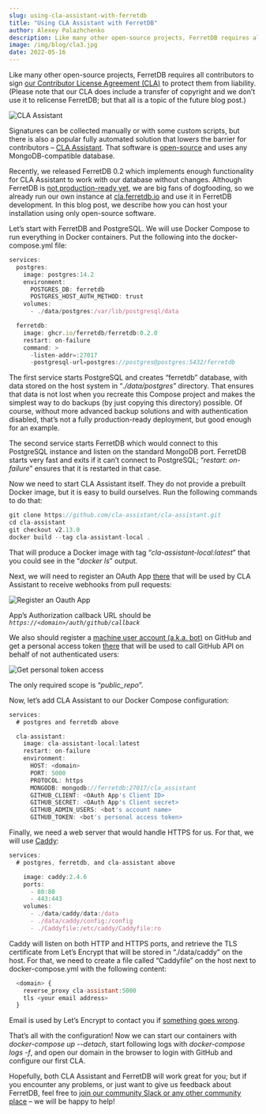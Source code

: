```yaml
---
slug: using-cla-assistant-with-ferretdb
title: "Using CLA Assistant with FerretDB"
author: Alexey Palazhchenko
description: Like many other open-source projects, FerretDB requires all contributors to sign [our Contributor License Agreement (CLA)](https://gist.github.com/ferretdb-bot/554e6a30bfcc1d954f3853b4aad95281) to protect them from liability.
image: /img/blog/cla3.jpg
date: 2022-05-16
---
```


Like many other open-source projects, FerretDB requires all contributors to sign [our Contributor License Agreement (CLA)](https://gist.github.com/ferretdb-bot/554e6a30bfcc1d954f3853b4aad95281) to protect them from liability.
(Please note that our CLA does include a transfer of copyright and we don’t use it to relicense FerretDB; but that all is a topic of the future blog post.)

![CLA Assistant](/img/blog/cla3.jpg)

<!--truncate-->

Signatures can be collected manually or with some custom scripts, but there is also a popular fully automated solution that lowers the barrier for contributors – [CLA Assistant](https://cla-assistant.io).
That software is [open-source](https://github.com/cla-assistant/cla-assistant) and uses any MongoDB-compatible database.

Recently, we released FerretDB 0.2 which implements enough functionality for CLA Assistant to work with our database without changes.
Although FerretDB is [not production-ready yet](https://github.com/FerretDB/FerretDB/#scope-and-current-state), we are big fans of dogfooding, so we already run our own instance at [cla.ferretdb.io](https://cla.ferretdb.io) and use it in FerretDB development.
In this blog post, we describe how you can host your installation using only open-source software.

Let’s start with FerretDB and PostgreSQL.
We will use Docker Compose to run everything in Docker containers.
Put the following into the docker-compose.yml file:

```js
services:
  postgres:
    image: postgres:14.2
    environment:
      POSTGRES_DB: ferretdb
      POSTGRES_HOST_AUTH_METHOD: trust
    volumes:
      - ./data/postgres:/var/lib/postgresql/data

  ferretdb:
    image: ghcr.io/ferretdb/ferretdb:0.2.0
    restart: on-failure
    command: >
      -listen-addr=:27017
      -postgresql-url=postgres://postgres@postgres:5432/ferretdb

```

The first service starts PostgreSQL and creates “ferretdb” database, with data stored on the host system in “*./data/postgres*” directory.
That ensures that data is not lost when you recreate this Compose project and makes the simplest way to do backups (by just copying this directory) possible.
Of course, without more advanced backup solutions and with authentication disabled, that’s not a fully production-ready deployment, but good enough for an example.

The second service starts FerretDB which would connect to this PostgreSQL instance and listen on the standard MongoDB port.
FerretDB starts very fast and exits if it can’t connect to PostgreSQL; “*restart: on-failure*” ensures that it is restarted in that case.

Now we need to start CLA Assistant itself.
They do not provide a prebuilt Docker image, but it is easy to build ourselves.
Run the following commands to do that:

```js
git clone https://github.com/cla-assistant/cla-assistant.git
cd cla-assistant
git checkout v2.13.0
docker build --tag cla-assistant-local .
```

That will produce a Docker image with tag “*cla-assistant-local:latest*” that you could see in the “*docker ls*” output.

Next, we will need to register an OAuth App [there](https://github.com/settings/developers) that will be used by CLA Assistant to receive webhooks from pull requests:

![Register an Oauth App](/img/blog/cla1.jpg)

App’s Authorization callback URL should be *`https://<domain>/auth/github/callback`*

We also should register a [machine user account (a.k.a. bot)](https://docs.github.com/en/get-started/learning-about-github/types-of-github-accounts#personal-accounts) on GitHub and get a personal access token [there](https://github.com/settings/tokens) that will be used to call GitHub API on behalf of not authenticated users:

![Get personal token access](/img/blog/cla2.jpg)

The only required scope is “*public_repo*”.

Now, let’s add CLA Assistant to our Docker Compose configuration:

```js
services:
  # postgres and ferretdb above

  cla-assistant:
    image: cla-assistant-local:latest
    restart: on-failure
    environment:
      HOST: <domain>
      PORT: 5000
      PROTOCOL: https
      MONGODB: mongodb://ferretdb:27017/cla_assistant
      GITHUB_CLIENT: <OAuth App's Client ID>
      GITHUB_SECRET: <OAuth App's Client secret>
      GITHUB_ADMIN_USERS: <bot's account name>
      GITHUB_TOKEN: <bot's personal access token>

```

Finally, we need a web server that would handle HTTPS for us.
For that, we will use [Caddy](https://caddyserver.com):

```js
services:
  # postgres, ferretdb, and cla-assistant above

    image: caddy:2.4.6
    ports:
      - 80:80
      - 443:443
    volumes:
      - ./data/caddy/data:/data
      - ./data/caddy/config:/config
      - ./Caddyfile:/etc/caddy/Caddyfile:ro

```

Caddy will listen on both HTTP and HTTPS ports, and retrieve the TLS certificate from Let’s Encrypt that will be stored in “./data/caddy” on the host.
For that, we need to create a file called “Caddyfile” on the host next to docker-compose.yml with the following content:

```js
  <domain> {
    reverse_proxy cla-assistant:5000
    tls <your email address>
  }

```

Email is used by Let’s Encrypt to contact you if [something goes wrong](https://letsencrypt.org/docs/expiration-emails/).

That’s all with the configuration!
Now we can start our containers with *docker-compose up --detach*, start following logs with *docker-compose logs -f*, and open our domain in the browser to login with GitHub and configure our first CLA.

Hopefully, both CLA Assistant and FerretDB will work great for you; but if you encounter any problems, or just want to give us feedback about FerretDB, feel free to [join our community Slack or any other community place](https://github.com/FerretDB/FerretDB/#community) – we will be happy to help!
